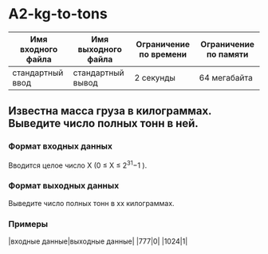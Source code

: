 # A2-kg-to-tons

|Имя входного файла|Имя выходного файла|Ограничение по времени|Ограничение по памяти|
|-|-|-|-|
|стандартный ввод|стандартный вывод|2 секунды|64 мегабайта

## Известна масса груза в килограммах. Выведите число полных тонн в ней.
### Формат входных данных
Вводится целое число X (0 ≤ X ≤ 2<sup>31</sup>−1 ).
### Формат выходных данных
Выведите число полных тонн в xx килограммах.
### Примеры
|входные данные|выходные данные|
|777|0|
|1024|1|
